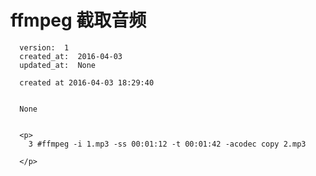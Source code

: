 
  # ffmpeg 截取音频

      version:  1
      created_at:  2016-04-03
      updated_at:  None

      created at 2016-04-03 18:29:40 


      None


      <p>
        3 #ffmpeg -i 1.mp3 -ss 00:01:12 -t 00:01:42 -acodec copy 2.mp3

      </p>

  